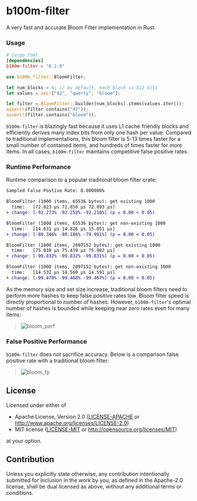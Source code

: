 # b100m-filter
A very fast and accurate Bloom Filter implementation in Rust.


### Usage

```toml
# Cargo.toml
[dependencies]
b100m-filter = "0.2.0"
```

```rust
use b100m_filter::BloomFilter;

let num_blocks = 4; // by default, each block is 512 bits
let values = vec!["42", "qwerty", "bloom"];

let filter = BloomFilter::builder(num_blocks).items(values.iter());
assert!(filter.contains("42"));
assert!(filter.contains("bloom"));
```

`b100m-filter` is blazingly fast because it uses L1 cache friendly blocks and efficiently derives many index bits from only one hash per value. Compared to traditional implementations, this bloom filter is 5-13 times faster for a small number of contained items, and hundreds of times faster for more items. In all cases, `b100m-filter` maintains competitive false positive rates.

### Runtime Performance

Runtime comparison to a popular traditonal bloom filter crate:
```diff
Sampled False Postive Rate: 0.000000%

BloomFilter (1000 items, 65536 bytes): get existing 1000
  time:   [72.823 µs 72.856 µs 72.893 µs]
+ change: [-92.273% -92.252% -92.210%] (p = 0.00 < 0.05)

BloomFilter (1000 items, 65536 bytes): get non-existing 1000
  time:   [14.631 µs 14.826 µs 15.051 µs]
+ change: [-80.346% -80.186% -79.991%] (p = 0.00 < 0.05)

BloomFilter (1000 items, 2097152 bytes): get existing 1000
  time:   [75.010 µs 75.439 µs 75.902 µs]
+ change: [-99.832% -99.832% -99.831%] (p = 0.00 < 0.05)

BloomFilter (1000 items, 2097152 bytes): get non-existing 1000
  time:   [14.532 µs 14.560 µs 14.591 µs]
+ change: [-99.470% -99.468% -99.467%] (p = 0.00 < 0.05)
```
As the memory size and set size increase, traditional bloom filters need to perform more hashes to keep false positive rates low. Bloom filter speed is directly proportional to number of hashes. However, `b100m-filter`'s optimal number of hashes is bounded while keeping near zero rates even for many items:
> ![bloom_perf](https://github.com/thomaspendock/bloom-filter/assets/45644087/ebe424cf-d8f1-4401-ac10-a4879123565f)


### False Positive Performance

`b100m-filter` does not sacrifice accuracy. Below is a comparison false positive rate with a traditional bloom filter:
> ![bloom_fp](https://github.com/thomaspendock/bloom-filter/assets/45644087/03687bcd-412b-434f-9cc4-c844395c0f42)

## License

Licensed under either of

 * Apache License, Version 2.0
   ([LICENSE-APACHE](LICENSE-APACHE) or http://www.apache.org/licenses/LICENSE-2.0)
 * MIT license
   ([LICENSE-MIT](LICENSE-MIT) or http://opensource.org/licenses/MIT)

at your option.

## Contribution

Unless you explicitly state otherwise, any contribution intentionally submitted
for inclusion in the work by you, as defined in the Apache-2.0 license, shall be
dual licensed as above, without any additional terms or conditions.
